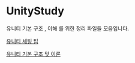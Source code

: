 # UnityStudy

유니티 기본 구조 , 이해 를 위한 정리 파일들 모음입니다.

[유니티 세팅 팁](./Unity-Setting.md)

[유니티 기본 구조 및 이론](./Unity-Basic.md)
